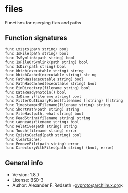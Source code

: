 # files

Functions for querying files and paths.

## Function signatures

```
func Exists(path string) bool
func IsFile(path string) bool
func IsSymlink(path string) bool
func IsFileOrSymlink(path string) bool
func IsDir(path string) bool
func Which(executable string) string
func WhichCached(executable string) string
func PathHas(executable string) bool
func PathHasCached(executable string) bool
func BinDirectory(filename string) bool
func DataReadyOnStdin() bool
func IsBinary(filename string) bool
func FilterOutBinaryFiles(filenames []string) []string
func TimestampedFilename(filename string) string
func ShortPath(path string) string
func FileHas(path, what string) bool
func ReadString(filename string) string
func CanRead(filename string) bool
func Relative(path string) string
func Touch(filename string) error
func ExistsCached(path string) bool
func ClearCache()
func RemoveFile(path string) error
func DirectoryWithFiles(path string) (bool, error)
```

## General info

* Version: 1.8.0
* License: BSD-3
* Author: Alexander F. Rødseth &gt;xyproto@archlinux.org&lt;
